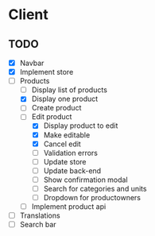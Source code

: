 # Client

## TODO
- [x] Navbar
- [x] Implement store
- [ ] Products
  - [ ] Display list of products
  - [x] Display one product
  - [ ] Create product
  - [ ] Edit product
    - [x] Display product to edit
    - [x] Make editable
    - [x] Cancel edit
    - [ ] Validation errors
    - [ ] Update store
    - [ ] Update back-end
    - [ ] Show confirmation modal
    - [ ] Search for categories and units
    - [ ] Dropdown for productowners
  - [ ] Implement product api
- [ ] Translations
- [ ] Search bar